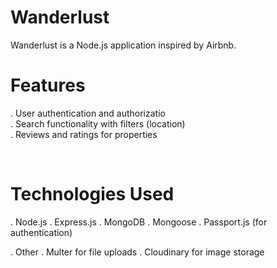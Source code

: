 # Wanderlust 
Wanderlust is a Node.js application inspired by Airbnb.

# Features

. User authentication and authorizatio
<br>
. Search functionality with filters (location)
<br>
. Reviews and ratings for properties

<br>

# Technologies Used

. Node.js
. Express.js
. MongoDB
. Mongoose
. Passport.js (for authentication)

. Other
. Multer for file uploads
. Cloudinary for image storage